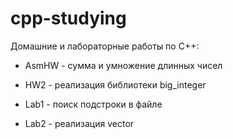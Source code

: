 # cpp-studying

Домашние и лабораторные работы по C++: 

* AsmHW - суммa и умножение длинных чисел

* HW2 - реализация библиотеки big_integer

* Lab1 - поиск подстроки в файле

* Lab2 - реализация vector
